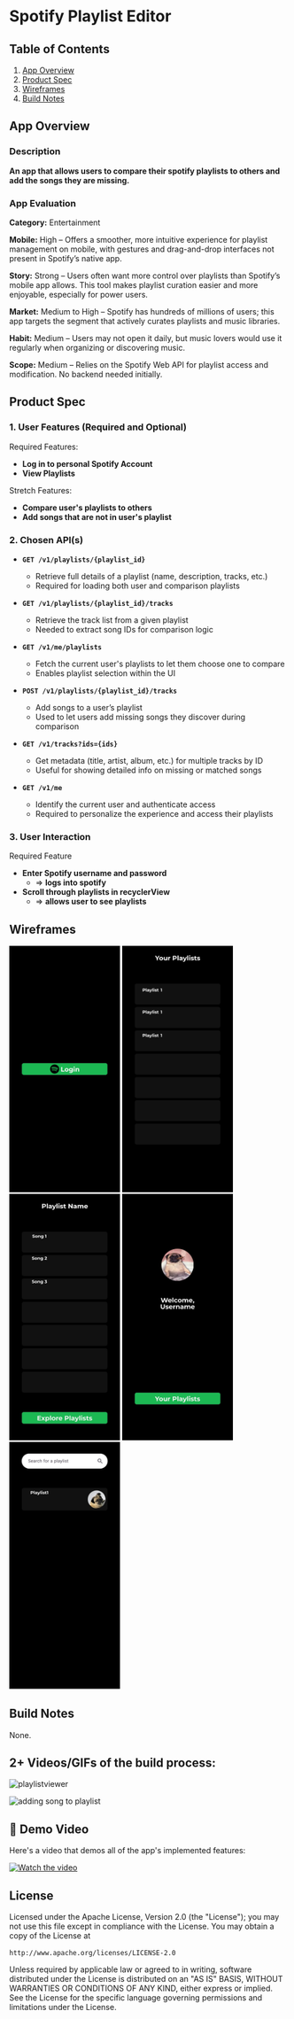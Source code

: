 # **Spotify Playlist Editor**

## Table of Contents

1. [App Overview](#App-Overview)
1. [Product Spec](#Product-Spec)
1. [Wireframes](#Wireframes)
1. [Build Notes](#Build-Notes)

## App Overview

### Description 

**An app that allows users to compare their spotify playlists to others and add the songs they are missing.**

### App Evaluation

<!-- Evaluation of your app across the following attributes -->

**Category:** Entertainment

**Mobile:** High – Offers a smoother, more intuitive experience for playlist management on mobile, with gestures and drag-and-drop interfaces not present in Spotify’s native app.

**Story:** Strong – Users often want more control over playlists than Spotify’s mobile app allows. This tool makes playlist curation easier and more enjoyable, especially for power users.

**Market:** Medium to High – Spotify has hundreds of millions of users; this app targets the segment that actively curates playlists and music libraries.

**Habit:** Medium – Users may not open it daily, but music lovers would use it regularly when organizing or discovering music.

**Scope:** Medium – Relies on the Spotify Web API for playlist access and modification. No backend needed initially.

## Product Spec

### 1. User Features (Required and Optional)

Required Features:

- **Log in to personal Spotify Account**
- **View Playlists**

Stretch Features:

- **Compare user's playlists to others**
- **Add songs that are not in user's playlist**

### 2. Chosen API(s)

- **`GET /v1/playlists/{playlist_id}`**
    - Retrieve full details of a playlist (name, description, tracks, etc.)
    - Required for loading both user and comparison playlists
- **`GET /v1/playlists/{playlist_id}/tracks`**

    - Retrieve the track list from a given playlist
    - Needed to extract song IDs for comparison logic

- **`GET /v1/me/playlists`**

    - Fetch the current user's playlists to let them choose one to compare
    - Enables playlist selection within the UI

- **`POST /v1/playlists/{playlist_id}/tracks`**

    - Add songs to a user’s playlist
    - Used to let users add missing songs they discover during comparison

- **`GET /v1/tracks?ids={ids}`**
    - Get metadata (title, artist, album, etc.) for multiple tracks by ID
    - Useful for showing detailed info on missing or matched songs

- **`GET /v1/me`**

    - Identify the current user and authenticate access
    - Required to personalize the experience and access their playlists

### 3. User Interaction

Required Feature

- **Enter Spotify username and password**
  - => **logs into spotify**
- **Scroll through playlists in recyclerView**
  - => **allows user to see playlists**

## Wireframes

<!-- Add picture of your hand sketched wireframes in this section -->
<p float="left">
    <img src="wire_1.jpg" width="200" />
    <img src="wire_2.jpg" width="200" />
    <img src="wire_3.jpg" width="200" />        
    <img src="wire_4.jpg" width="200" />
    <img src="wire_5.jpg" width="200" />
</p>







## Build Notes
None.


## **2+ Videos/GIFs** of the build process:


![playlistviewer](https://github.com/Codepath-Android-SpotifyApp/Spotify-Playlists-App/blob/main/1playlistviewer.gif)

![adding song to playlist](https://github.com/Codepath-Android-SpotifyApp/Spotify-Playlists-App/blob/main/2addingsong.gif)


## 🎥 Demo Video

Here's a video that demos all of the app's implemented features:

[![Watch the video](https://img.youtube.com/vi/iVezbFtQouc/0.jpg)](https://www.youtube.com/watch?v=iVezbFtQouc)

## License



Licensed under the Apache License, Version 2.0 (the "License");
you may not use this file except in compliance with the License.
You may obtain a copy of the License at

    http://www.apache.org/licenses/LICENSE-2.0

Unless required by applicable law or agreed to in writing, software
distributed under the License is distributed on an "AS IS" BASIS,
WITHOUT WARRANTIES OR CONDITIONS OF ANY KIND, either express or implied.
See the License for the specific language governing permissions and
limitations under the License.
